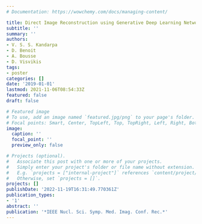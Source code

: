 ```yaml
---
# Documentation: https://wowchemy.com/docs/managing-content/

title: Direct Image Reconstruction using Generative Deep Learning Networks
subtitle: ''
summary: ''
authors:
- V. S. S. Kandarpa
- D. Benoit
- A. Bousse
- D. Visvikis
tags:
- poster
categories: []
date: '2019-01-01'
lastmod: 2021-11-06T08:54:33Z
featured: false
draft: false

# Featured image
# To use, add an image named `featured.jpg/png` to your page's folder.
# Focal points: Smart, Center, TopLeft, Top, TopRight, Left, Right, BottomLeft, Bottom, BottomRight.
image:
  caption: ''
  focal_point: ''
  preview_only: false

# Projects (optional).
#   Associate this post with one or more of your projects.
#   Simply enter your project's folder or file name without extension.
#   E.g. `projects = ["internal-project"]` references `content/project/deep-learning/index.md`.
#   Otherwise, set `projects = []`.
projects: []
publishDate: '2022-11-19T16:31:49.770361Z'
publication_types:
- '1'
abstract: ''
publication: '*IEEE Nucl. Sci. Symp. Med. Imag. Conf. Rec.*'
---
```

